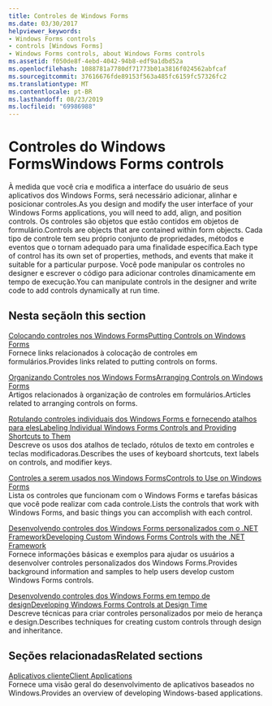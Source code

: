 ```yaml
---
title: Controles de Windows Forms
ms.date: 03/30/2017
helpviewer_keywords:
- Windows Forms controls
- controls [Windows Forms]
- Windows Forms controls, about Windows Forms controls
ms.assetid: f050de8f-4ebd-4042-94b8-edf9a1dbd52a
ms.openlocfilehash: 1088781a7780df71773b01a3816f024562abfcaf
ms.sourcegitcommit: 37616676fde89153f563a485fc6159fc57326fc2
ms.translationtype: MT
ms.contentlocale: pt-BR
ms.lasthandoff: 08/23/2019
ms.locfileid: "69986988"
---
```

# <a name="windows-forms-controls"></a><span data-ttu-id="cbb9b-102">Controles do Windows Forms</span><span class="sxs-lookup"><span data-stu-id="cbb9b-102">Windows Forms controls</span></span>

<span data-ttu-id="cbb9b-103">À medida que você cria e modifica a interface do usuário de seus aplicativos dos Windows Forms, será necessário adicionar, alinhar e posicionar controles.</span><span class="sxs-lookup"><span data-stu-id="cbb9b-103">As you design and modify the user interface of your Windows Forms applications, you will need to add, align, and position controls.</span></span> <span data-ttu-id="cbb9b-104">Os controles são objetos que estão contidos em objetos de formulário.</span><span class="sxs-lookup"><span data-stu-id="cbb9b-104">Controls are objects that are contained within form objects.</span></span> <span data-ttu-id="cbb9b-105">Cada tipo de controle tem seu próprio conjunto de propriedades, métodos e eventos que o tornam adequado para uma finalidade específica.</span><span class="sxs-lookup"><span data-stu-id="cbb9b-105">Each type of control has its own set of properties, methods, and events that make it suitable for a particular purpose.</span></span> <span data-ttu-id="cbb9b-106">Você pode manipular os controles no designer e escrever o código para adicionar controles dinamicamente em tempo de execução.</span><span class="sxs-lookup"><span data-stu-id="cbb9b-106">You can manipulate controls in the designer and write code to add controls dynamically at run time.</span></span>

## <a name="in-this-section"></a><span data-ttu-id="cbb9b-107">Nesta seção</span><span class="sxs-lookup"><span data-stu-id="cbb9b-107">In this section</span></span>

<span data-ttu-id="cbb9b-108">[Colocando controles nos Windows Forms](putting-controls-on-windows-forms.md)</span><span class="sxs-lookup"><span data-stu-id="cbb9b-108">[Putting Controls on Windows Forms](putting-controls-on-windows-forms.md)</span></span>\
<span data-ttu-id="cbb9b-109">Fornece links relacionados à colocação de controles em formulários.</span><span class="sxs-lookup"><span data-stu-id="cbb9b-109">Provides links related to putting controls on forms.</span></span>

<span data-ttu-id="cbb9b-110">[Organizando Controles nos Windows Forms](how-to-align-multiple-controls-on-windows-forms.md)</span><span class="sxs-lookup"><span data-stu-id="cbb9b-110">[Arranging Controls on Windows Forms](how-to-align-multiple-controls-on-windows-forms.md)</span></span>\
<span data-ttu-id="cbb9b-111">Artigos relacionados à organização de controles em formulários.</span><span class="sxs-lookup"><span data-stu-id="cbb9b-111">Articles related to arranging controls on forms.</span></span>

<span data-ttu-id="cbb9b-112">[Rotulando controles individuais dos Windows Forms e fornecendo atalhos para eles](labeling-individual-windows-forms-controls-and-providing-shortcuts-to-them.md)</span><span class="sxs-lookup"><span data-stu-id="cbb9b-112">[Labeling Individual Windows Forms Controls and Providing Shortcuts to Them](labeling-individual-windows-forms-controls-and-providing-shortcuts-to-them.md)</span></span>\
<span data-ttu-id="cbb9b-113">Descreve os usos dos atalhos de teclado, rótulos de texto em controles e teclas modificadoras.</span><span class="sxs-lookup"><span data-stu-id="cbb9b-113">Describes the uses of keyboard shortcuts, text labels on controls, and modifier keys.</span></span>

<span data-ttu-id="cbb9b-114">[Controles a serem usados nos Windows Forms](controls-to-use-on-windows-forms.md)</span><span class="sxs-lookup"><span data-stu-id="cbb9b-114">[Controls to Use on Windows Forms](controls-to-use-on-windows-forms.md)</span></span>\
<span data-ttu-id="cbb9b-115">Lista os controles que funcionam com o Windows Forms e tarefas básicas que você pode realizar com cada controle.</span><span class="sxs-lookup"><span data-stu-id="cbb9b-115">Lists the controls that work with Windows Forms, and basic things you can accomplish with each control.</span></span>

<span data-ttu-id="cbb9b-116">[Desenvolvendo controles dos Windows Forms personalizados com o .NET Framework](developing-custom-windows-forms-controls.md)</span><span class="sxs-lookup"><span data-stu-id="cbb9b-116">[Developing Custom Windows Forms Controls with the .NET Framework](developing-custom-windows-forms-controls.md)</span></span>\
<span data-ttu-id="cbb9b-117">Fornece informações básicas e exemplos para ajudar os usuários a desenvolver controles personalizados dos Windows Forms.</span><span class="sxs-lookup"><span data-stu-id="cbb9b-117">Provides background information and samples to help users develop custom Windows Forms controls.</span></span>

<span data-ttu-id="cbb9b-118">[Desenvolvendo controles dos Windows Forms em tempo de design](developing-windows-forms-controls-at-design-time.md)</span><span class="sxs-lookup"><span data-stu-id="cbb9b-118">[Developing Windows Forms Controls at Design Time](developing-windows-forms-controls-at-design-time.md)</span></span>\
<span data-ttu-id="cbb9b-119">Descreve técnicas para criar controles personalizados por meio de herança e design.</span><span class="sxs-lookup"><span data-stu-id="cbb9b-119">Describes techniques for creating custom controls through design and inheritance.</span></span>

## <a name="related-sections"></a><span data-ttu-id="cbb9b-120">Seções relacionadas</span><span class="sxs-lookup"><span data-stu-id="cbb9b-120">Related sections</span></span>

<span data-ttu-id="cbb9b-121">[Aplicativos cliente](../../develop-client-apps.md)</span><span class="sxs-lookup"><span data-stu-id="cbb9b-121">[Client Applications](../../develop-client-apps.md)</span></span>\
<span data-ttu-id="cbb9b-122">Fornece uma visão geral do desenvolvimento de aplicativos baseados no Windows.</span><span class="sxs-lookup"><span data-stu-id="cbb9b-122">Provides an overview of developing Windows-based applications.</span></span>
